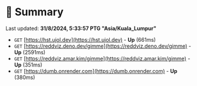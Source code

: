 # 📖 Summary
Last updated: **31/8/2024, 5:33:57 PTG "Asia/Kuala_Lumpur"**

- `GET` [https://hst.ujol.dev](https://hst.ujol.dev) - **Up** (661ms)
- `GET` [https://reddviz.deno.dev/gimme](https://reddviz.deno.dev/gimme) - **Up** (2591ms)
- `GET` [https://reddviz.amar.kim/gimme](https://reddviz.amar.kim/gimme) - **Up** (351ms)
- `GET` [https://dumb.onrender.com](https://dumb.onrender.com) - **Up** (380ms)
